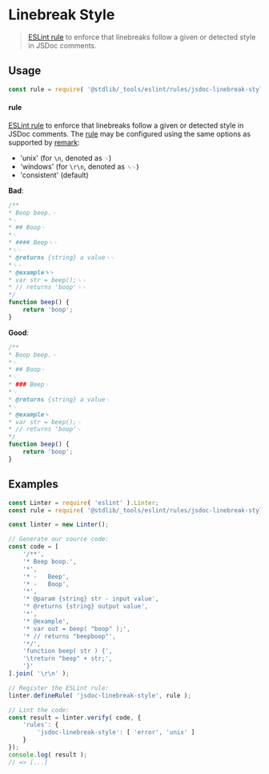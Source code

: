 <!--

@license Apache-2.0

Copyright (c) 2018 The Stdlib Authors.

Licensed under the Apache License, Version 2.0 (the "License");
you may not use this file except in compliance with the License.
You may obtain a copy of the License at

   http://www.apache.org/licenses/LICENSE-2.0

Unless required by applicable law or agreed to in writing, software
distributed under the License is distributed on an "AS IS" BASIS,
WITHOUT WARRANTIES OR CONDITIONS OF ANY KIND, either express or implied.
See the License for the specific language governing permissions and
limitations under the License.

-->

# Linebreak Style

> [ESLint rule][eslint-rules] to enforce that linebreaks follow a given or detected style in JSDoc comments.

<section class="intro">

</section>

<!-- /.intro -->

<section class="usage">

## Usage

```javascript
const rule = require( '@stdlib/_tools/eslint/rules/jsdoc-linebreak-style' );
```

#### rule

[ESLint rule][eslint-rules] to enforce that linebreaks follow a given or detected style in JSDoc comments. The [rule][eslint-rules] may be configured using the same options as supported by [remark][remark-lint-linebreak-style]:

-   'unix' (for `\n`, denoted as `␊`)
-   'windows' (for `\r\n`, denoted as `␍␊`)
-   'consistent' (default)

**Bad**:

<!-- eslint-disable -->

```javascript
/**
* Boop beep.␊
*␊
* ## Boop␊
*␊
* #### Beep␍␊
*␍␊
* @returns {string} a value␍␊
*␍␊
* @example␍␊
* var str = beep();␍␊
* // returns 'boop'␍␊
*/
function beep() {
    return 'boop';
}
```

**Good**:

<!-- eslint-disable -->

```javascript
/**
* Boop beep.␊
*␊
* ## Boop␊
*␊
* ### Beep␊
*␊
* @returns {string} a value␊
*␊
* @example␊
* var str = beep();␊
* // returns 'boop'␊
*/
function beep() {
    return 'boop';
}
```

</section>

<!-- /.usage -->

<section class="examples">

## Examples

<!-- eslint no-undef: "error" -->

```javascript
const Linter = require( 'eslint' ).Linter;
const rule = require( '@stdlib/_tools/eslint/rules/jsdoc-linebreak-style' );

const linter = new Linter();

// Generate our source code:
const code = [
    '/**',
    '* Beep boop.',
    '*',
    '* -   Beep',
    '* -   Boop',
    '*',
    '* @param {string} str - input value',
    '* @returns {string} output value',
    '*',
    '* @example',
    '* var out = beep( "boop" );',
    '* // returns "beepboop"',
    '*/',
    'function beep( str ) {',
    '\treturn "beep" + str;',
    '}'
].join( '\r\n' );

// Register the ESLint rule:
linter.defineRule( 'jsdoc-linebreak-style', rule );

// Lint the code:
const result = linter.verify( code, {
    'rules': {
        'jsdoc-linebreak-style': [ 'error', 'unix' ]
    }
});
console.log( result );
// => [...]
```

</section>

<!-- /.examples -->

<!-- Section for related `stdlib` packages. Do not manually edit this section, as it is automatically populated. -->

<section class="related">

</section>

<!-- /.related -->

<!-- Section for all links. Make sure to keep an empty line after the `section` element and another before the `/section` close. -->

<section class="links">

[eslint-rules]: https://eslint.org/docs/developer-guide/working-with-rules

[remark-lint-linebreak-style]: https://github.com/remarkjs/remark-lint/tree/19150d94f89f7a0d94d083417890236d11839641/packages/remark-lint-linebreak-style

</section>

<!-- /.links -->
